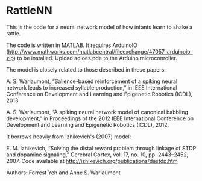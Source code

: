 RattleNN
========

This is the code for a neural network model of how infants learn to shake a rattle. 

The code is written in MATLAB. It requires ArduinoIO (http://www.mathworks.com/matlabcentral/fileexchange/47057-arduinoio-zip) to be installed. Upload adioes.pde to the Arduino microconroller.

The model is closely related to those described in these papers: 

A. S. Warlaumont, “Salience-based reinforcement of a spiking neural network leads to increased syllable production,” in IEEE International Conference on Development and Learning and Epigenetic Robotics (ICDL), 2013.

 A. S. Warlaumont, “A spiking neural network model of canonical babbling development,” in Proceedings of the 2012 IEEE International Conference on Development and Learning and Epigenetic Robotics (ICDL), 2012.

It borrows heavily from Izhikevich's (2007) model:

E. M. Izhikevich, “Solving the distal reward problem through linkage of STDP and dopamine signaling,” Cerebral Cortex, vol. 17, no. 10, pp. 2443–2452, 2007. Code available at http://izhikevich.org/publications/dastdp.htm


Authors: Forrest Yeh and Anne S. Warlaumont
